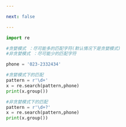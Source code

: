 ```yaml
---

next: false

---
```




<BlogInfo id="751"/>

```python
import re

#贪婪模式 ：尽可能多的匹配字符(默认情况下是贪婪模式)
#非贪婪模式 ：尽可能少的匹配字符

phone = '023-2332434'

#贪婪模式下的匹配
pattern = r'\d+'
x = re.search(pattern,phone)
print(x.group())

#非贪婪模式下的匹配
pattern = r'\d+?'
x = re.search(pattern,phone)
print(x.group())
```



<ActionBox />
